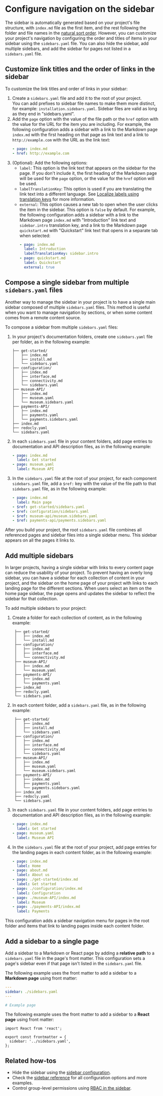 # Configure navigation on the sidebar

The sidebar is automatically generated based on your project's file structure, with `index.md` file as the first item, and the rest following the folder and file names in the [natural sort order](../../concepts/navigation.md#sidebar-menu).
However, you can customize your project's navigation by configuring the order and titles of items in your sidebar using the `sidebars.yaml` file.
You can also hide the sidebar, add multiple sidebars, and add the sidebar for pages not listed in a `sidebars.yaml` file.

## Customize link titles and the order of links in the sidebar

To customize the link titles and order of links in your sidebar:

1. Create a `sidebars.yaml` file and add it to the root of your project.\
    You can add prefixes to sidebar file names to make them more distinct, for example: `installation.sidebars.yaml`.
    Sidebar files are valid as long as they end in "sidebars.yaml".
2. Add the `page` option with the value of the file path or the `href` option with the value for the URL for the item you are including.
   For example, the following configuration adds a sidebar with a link to the Markdown page `index.md` with the first heading on that page as link text and a link to `http://example.com` with the URL as the link text:
   ```yaml {% title="sidebars.yaml" %}
   - page: index.md
   - href: http://example.com
   ```
3. (Optional): Add the following options:
   - `label`: This option is the link text that appears on the sidebar for the page.
     If you don't include it, the first heading of the Markdown page will be used for the `page` option, or the value for the `href` option will be used.
   - `labelTranslationKey`: This option is used if you are translating the link text into a different language.
     See [Localize labels using translation keys](../../how-to/config-l10n/localize-labels.md#sidebars) for more information.
   - `external`: This option causes a new tab to open when the user clicks the item in the sidebar.
     This option is `false` by default.
     For example, the following configuration adds a sidebar with a link to the Markdown page `index.md` with "Introduction" link text and `sidebar.intro` translation key, and a link to the Markdown page `quickstart.md` with "Quickstart" link text that opens in a separate tab when selected:
     ```yaml {% title="sidebars.yaml" %}
     - page: index.md
       label: Introduction
       labelTranslationKey: sidebar.intro
     - page: quickstart.md
       label: Quickstart
       external: true
     ```

## Compose a single sidebar from multiple `sidebars.yaml` files

Another way to manage the sidebar in your project is to have a single main sidebar composed of multiple `sidebars.yaml` files.
This method is useful when you want to manage navigation by sections, or when some content comes from a remote content source.

To compose a sidebar from multiple `sidebars.yaml` files:

1. In your project's documentation folders, create one `sidebars.yaml` file per folder, as in the following example:
    ```treeview {% title="Sample file structure with sidebars.yaml files in each product folder" %}
    ├── get-started/
    │   ├── index.md
    │   ├── install.md
    │   └── sidebars.yaml
    ├── configuration/
    │   ├── index.md
    │   ├── interface.md
    │   ├── connectivity.md
    │   └── sidebars.yaml
    ├── museum-API/
    │   ├── index.md
    │   ├── museum.yaml
    │   └── museum.sidebars.yaml
    ├── payments-API/
    │   ├── index.md
    │   ├── payments.yaml
    │   └── payments.sidebars.yaml
    ├── index.md
    ├── redocly.yaml
    └── sidebars.yaml
    ```
2. In each `sidebars.yaml` file in your content folders, add page entries to documentation and API description files, as in the following example:
   ```yaml {% title="museum.sidebars.yaml" %}
   - page: index.md
     label: Get started
   - page: museum.yaml
     label: Museum API
   ```
3. In the `sidebars.yaml` file at the root of your project, for each component `sidebars.yaml` file, add a `$ref:` key with the value of the file path to that `sidebars.yaml` file, as in the following example:
    ```yaml {% title="sidebars.yaml" %}
    - page: index.md
      label: Main page
    - $ref: get-started/sidebars.yaml
    - $ref: configuration/sidebars.yaml
    - $ref: museum-api/museum.sidebars.yaml
    - $ref: payments-api/payments.sidebars.yaml
    ```
After you build your project, the root `sidebars.yaml` file combines all referenced pages and sidebar files into a single sidebar menu.
This sidebar appears on all the pages it links to.

## Add multiple sidebars

In larger projects, having a single sidebar with links to every content page can reduce the usability of your project.
To prevent having an overly long sidebar, you can have a sidebar for each collection of content in your project, and the sidebar on the home page of your project with links to each landing page for the different sections.
When users select an item on the home page sidebar, the page opens and updates the sidebar to reflect the sidebar for that collection.

To add multiple sidebars to your project:

1. Create a folder for each collection of content, as in the following example:
   ```treeview {% title="Sample file structure with multiple content collections" %}
    ├── get-started/
    │   ├── index.md
    │   └── install.md
    ├── configuration/
    │   ├── index.md
    │   ├── interface.md
    │   └── connectivity.md
    ├── museum-API/
    │   ├── index.md
    │   └── museum.yaml
    ├── payments-API/
    │   ├── index.md
    │   └── payments.yaml
    ├── index.md
    ├── redocly.yaml
    └── sidebars.yaml
   ```
2. In each content folder, add a `sidebars.yaml` file, as in the following example:
   ```treeview {% title="Sample file structure with sidebars.yaml files in each product folder" %}
    ├── get-started/
    │   ├── index.md
    │   ├── install.md
    │   └── sidebars.yaml
    ├── configuration/
    │   ├── index.md
    │   ├── interface.md
    │   ├── connectivity.md
    │   └── sidebars.yaml
    ├── museum-API/
    │   ├── index.md
    │   ├── museum.yaml
    │   └── museum.sidebars.yaml
    ├── payments-API/
    │   ├── index.md
    │   ├── payments.yaml
    │   └── payments.sidebars.yaml
    ├── index.md
    ├── redocly.yaml
    └── sidebars.yaml
   ```
3. In each `sidebars.yaml` file in your content folders, add page entries to documentation and API description files, as in the following example:
   ```yaml {% title="museum.sidebars.yaml" %}
   - page: index.md
     label: Get started
   - page: museum.yaml
     label: Museum API
   ```
4. In the `sidebars.yaml` file at the root of your project, add page entries for the landing pages in each content folder, as in the following example:
   ```yaml {% title="sidebars.yaml" %}
   - page: index.md
     label: Home
   - page: about.md
     label: About us
   - page: ./get-started/index.md
     label: Get started
   - page: ./configuration/index.md
     label: Configuration
   - page: ./museum-API/index.md
     label: Museum
   - page: ./payments-API/index.md
     label: Payments
   ```

This configuration adds a sidebar navigation menu for pages in the root folder and items that link to landing pages inside each content folder.

## Add a sidebar to a single page

Add a sidebar to a Markdown or React page by adding a **relative path** to a `sidebars.yaml` file in the page's front matter.
This configuration sets a page's sidebar even if that page isn't listed in the `sidebars.yaml` file.

The following example uses the front matter to add a sidebar to a **Markdown page** using front matter:

```yaml {% title="sidebar-example.md" %}
---
sidebar: ./sidebars.yaml
---

# Example page
```

The following example uses the front matter to add a sidebar to a **React page** using front matter:

```tsx {% title="sidebar-example.page.tsx" %}
import React from 'react';

export const frontmatter = {
  sidebar: '../sidebars.yaml',
};
```

## Related how-tos

* Hide the sidebar using the [sidebar configuration](../../../config/sidebar.md).
* Check the [sidebar reference](../../reference/sidebars.md) for all configuration options and more examples.
* Control group-level permissions using [RBAC in the sidebar](../../..//setup/how-to/rbac/links-and-groups-permissions.md#in-the-sidebar).
